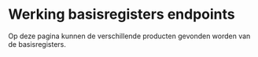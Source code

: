 # Werking basisregisters endpoints
<div class="v1-typography">
    <p class="v1-introduction"> 
   Op deze pagina kunnen de verschillende producten gevonden worden van de basisregisters. 
    </p>
</div>
